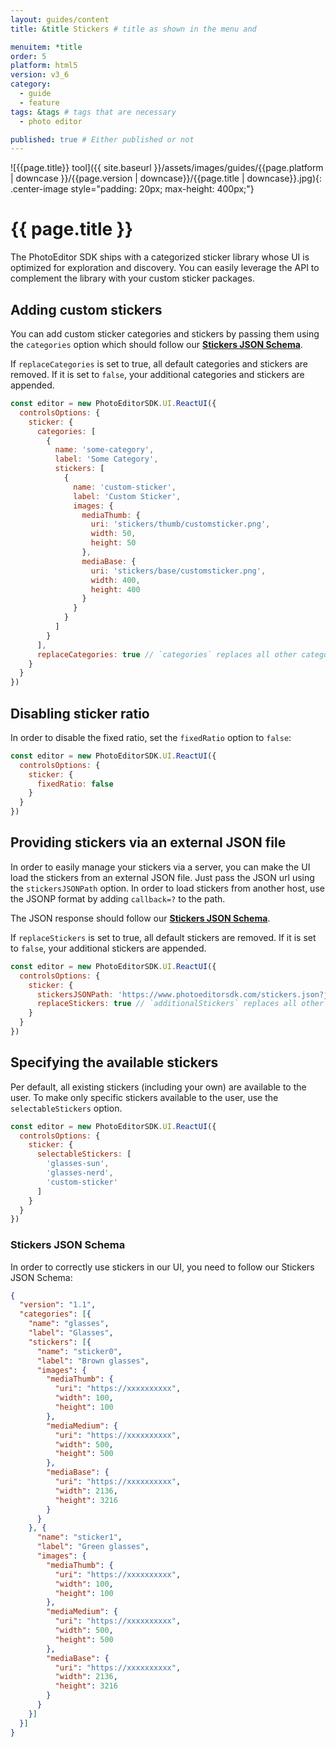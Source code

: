 ```yaml
---
layout: guides/content
title: &title Stickers # title as shown in the menu and

menuitem: *title
order: 5
platform: html5
version: v3_6
category:
  - guide
  - feature
tags: &tags # tags that are necessary
  - photo editor

published: true # Either published or not
---
```

![{{page.title}} tool]({{ site.baseurl }}/assets/images/guides/{{page.platform | downcase }}/{{page.version | downcase}}/{{page.title | downcase}}.jpg){: .center-image style="padding: 20px; max-height: 400px;"}

# {{ page.title }}

The PhotoEditor SDK ships with a categorized sticker library whose UI is optimized for exploration and discovery. You can easily leverage the API to complement the library with your custom sticker packages.

## Adding custom stickers

You can add custom sticker categories and stickers by passing them using the `categories` option
which should follow our [__Stickers JSON Schema__](#stickers-json-schema).

If `replaceCategories` is set to true, all default categories and stickers are removed. If it is
set to `false`, your additional categories and stickers are appended.

```js
const editor = new PhotoEditorSDK.UI.ReactUI({
  controlsOptions: {
    sticker: {
      categories: [
        {
          name: 'some-category',
          label: 'Some Category',
          stickers: [
            {
              name: 'custom-sticker',
              label: 'Custom Sticker',
              images: {
                mediaThumb: {
                  uri: 'stickers/thumb/customsticker.png',
                  width: 50,
                  height: 50
                },
                mediaBase: {
                  uri: 'stickers/base/customsticker.png',
                  width: 400,
                  height: 400
                }
              }
            }
          ]
        }
      ],
      replaceCategories: true // `categories` replaces all other categories / stickers
    }
  }
})
```

## Disabling sticker ratio

In order to disable the fixed ratio, set the `fixedRatio` option to `false`:

```js
const editor = new PhotoEditorSDK.UI.ReactUI({
  controlsOptions: {
    sticker: {
      fixedRatio: false
    }
  }
})
```

## Providing stickers via an external JSON file

In order to easily manage your stickers via a server, you can make the UI load the stickers from an
external JSON file. Just pass the JSON url using the `stickersJSONPath` option. In order to load
stickers from another host, use the JSONP format by adding `callback=?` to the path.

The JSON response should follow our [__Stickers JSON Schema__](#stickers-json-schema).

If `replaceStickers` is set to true, all default stickers are
removed. If it is set to `false`, your additional stickers are appended.

```js
const editor = new PhotoEditorSDK.UI.ReactUI({
  controlsOptions: {
    sticker: {
      stickersJSONPath: 'https://www.photoeditorsdk.com/stickers.json?jsoncallback=?', // Treated as JSONP request
      replaceStickers: true // `additionalStickers` replaces all other stickers
    }
  }
})
```

## Specifying the available stickers

Per default, all existing stickers (including your own) are available to the user. To make only
specific stickers available to the user, use the `selectableStickers` option.

```js
const editor = new PhotoEditorSDK.UI.ReactUI({
  controlsOptions: {
    sticker: {
      selectableStickers: [
        'glasses-sun',
        'glasses-nerd',
        'custom-sticker'
      ]
    }
  }
})
```

### Stickers JSON Schema

In order to correctly use stickers in our UI, you need to follow our Stickers JSON Schema:

```json
{
  "version": "1.1",
  "categories": [{
    "name": "glasses",
    "label": "Glasses",
    "stickers": [{
      "name": "sticker0",
      "label": "Brown glasses",
      "images": {
        "mediaThumb": {
          "uri": "https://xxxxxxxxxx",
          "width": 100,
          "height": 100
        },
        "mediaMedium": {
          "uri": "https://xxxxxxxxxx",
          "width": 500,
          "height": 500
        },
        "mediaBase": {
          "uri": "https://xxxxxxxxxx",
          "width": 2136,
          "height": 3216
        }
      }
    }, {
      "name": "sticker1",
      "label": "Green glasses",
      "images": {
        "mediaThumb": {
          "uri": "https://xxxxxxxxxx",
          "width": 100,
          "height": 100
        },
        "mediaMedium": {
          "uri": "https://xxxxxxxxxx",
          "width": 500,
          "height": 500
        },
        "mediaBase": {
          "uri": "https://xxxxxxxxxx",
          "width": 2136,
          "height": 3216
        }
      }
    }]
  }]
}
```
